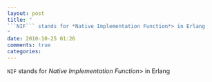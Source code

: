 ```yaml
---
layout: post
title: "
```NIF``` stands for *Native Implementation Function*> in Erlang
"
date: 2010-10-25 01:26
comments: true
categories: 
---
```


```NIF``` stands for *Native Implementation Function*> in Erlang

